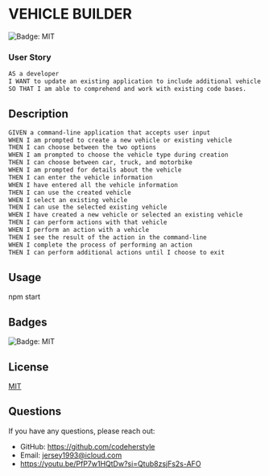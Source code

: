 # VEHICLE BUILDER

![Badge: MIT](https://img.shields.io/badge/License-MIT-black)

### User Story

```md
AS a developer
I WANT to update an existing application to include additional vehicle types
SO THAT I am able to comprehend and work with existing code bases.
```

## Description
```md
GIVEN a command-line application that accepts user input
WHEN I am prompted to create a new vehicle or existing vehicle
THEN I can choose between the two options
WHEN I am prompted to choose the vehicle type during creation
THEN I can choose between car, truck, and motorbike
WHEN I am prompted for details about the vehicle
THEN I can enter the vehicle information
WHEN I have entered all the vehicle information
THEN I can use the created vehicle
WHEN I select an existing vehicle
THEN I can use the selected existing vehicle
WHEN I have created a new vehicle or selected an existing vehicle
THEN I can perform actions with that vehicle
WHEN I perform an action with a vehicle
THEN I see the result of the action in the command-line
WHEN I complete the process of performing an action
THEN I can perform additional actions until I choose to exit
```

## Usage
npm start


## Badges
![Badge: MIT](https://img.shields.io/badge/License-MIT-black)

## License
[MIT](https://opensource.org/licenses/MIT)

## Questions
If you have any questions, please reach out:
- GitHub: https://github.com/codeherstyle
- Email: [jersey1993@icloud.com](mailto:jersey1993@icloud.com)
- https://youtu.be/PfP7w1HQtDw?si=Qtub8zsjFs2s-AFO
